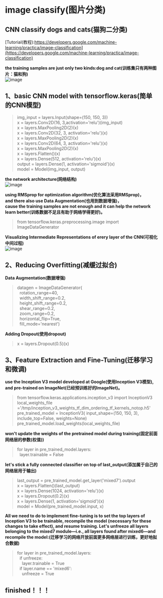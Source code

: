 # image classify(图片分类)
## CNN classify dogs and cats(猫狗二分类)
[Tutorial(教程):https://developers.google.com/machine-learning/practica/image-classification](https://developers.google.com/machine-learning/practica/image-classification)

**the training samples are just only two kinds:dog and cat(训练集只有两种图片：猫和狗)**  
![image](https://wx2.sinaimg.cn/mw1024/8311c72dly1fuhculbeevj20q10ch157.jpg)  
## 1、basic CNN model with tensorflow.keras(简单的CNN模型)   

> img_input = layers.Input(shape=(150, 150, 3))  
> x = layers.Conv2D(16, 3,activation='relu')(img_input)  
> x = layers.MaxPooling2D(2)(x)  
> x = layers.Conv2D(32, 3, activation='relu')(x)  
> x = layers.MaxPooling2D(2)(x)  
> x = layers.Conv2D(64, 3, activation='relu')(x)  
> x = layers.MaxPooling2D(2)(x)  
> x = layers.Flatten()(x)  
> x = layers.Dense(512, activation='relu')(x)  
> output = layers.Dense(1, activation='sigmoid')(x)  
> model = Model(img_input, output)

**the network architecture(网络结构)**    
![image](https://wx1.sinaimg.cn/mw1024/8311c72dly1fuhd5mukzwj20f20e7dft.jpg)

**using RMSprop for optimization algorithm(优化算法采用RMSprop)，  
and there also use Data Augmentation(也用到数据增强)，  
cause the training samples are not enough and it can help the network learn better(训练数据不足且有助于网络学得更好)。**   
> from tensorflow.keras.preprocessing.image import ImageDataGenerator

**Visualizing Intermediate Representations of erery layer of the CNN(可视化中间过程)**  
![image](https://wx3.sinaimg.cn/mw1024/8311c72dly1fuhdj6sgtrj20s70dr147.jpg)

## 2、Reducing Overfitting(减缓过拟合)  
**Data Augmentation(数据增强)**  
> datagen = ImageDataGenerator(  
>&nbsp;&nbsp;rotation_range=40,  
>&nbsp;&nbsp;width_shift_range=0.2,  
>&nbsp;&nbsp;height_shift_range=0.2,  
>&nbsp;&nbsp;shear_range=0.2,  
>&nbsp;&nbsp;zoom_range=0.2,  
>&nbsp;&nbsp;horizontal_flip=True,  
>&nbsp;&nbsp;fill_mode='nearest')  

**Adding Dropout(使用dropout)**  
> x = layers.Dropout(0.5)(x)

## 3、Feature Extraction and Fine-Tuning(迁移学习和微调)  
**use the Inception V3 model developed at Google(使用Inception V3模型),  
and pre-trained on ImageNet(已经预训练好的ImageNet)。**   
> from tensorflow.keras.applications.inception_v3 import InceptionV3  
> local_weights_file ='/tmp/inception_v3_weights_tf_dim_ordering_tf_kernels_notop.h5'  
> pre_trained_model = InceptionV3( input_shape=(150, 150, 3),   include_top=False, weights=None)  
> pre_trained_model.load_weights(local_weights_file)  

**won't update the weights of the pretrained model during training(固定前面网络层的参数(权值))**  
> for layer in pre_trained_model.layers:  
>&nbsp;&nbsp;layer.trainable = False  

**let's stick a fully connected classifier on top of last_output(添加属于自己的网络层用于输出)**  
> last_output = pre_trained_model.get_layer('mixed7').output  
x = layers.Flatten()(last_output)  
x = layers.Dense(1024, activation='relu')(x)  
x = layers.Dropout(0.2)(x)  
x = layers.Dense(1, activation='sigmoid')(x)  
model = Model(pre_trained_model.input, x)  

**All we need to do to implement fine-tuning is to set the top layers of Inception V3 to be trainable, recompile the model (necessary for these changes to take effect), and resume training. Let's unfreeze all layers belonging to the mixed7 module—i.e., all layers found after mixed6—and recompile the model:(迁移学习的网络开放前面更多网络层进行训练，更好地拟合数据)**  
> for layer in pre_trained_model.layers:  
> &nbsp;&nbsp;if unfreeze:  
>&nbsp;&nbsp;&nbsp;&nbsp;layer.trainable = True  
>&nbsp;&nbsp;if layer.name == 'mixed6':  
>&nbsp;&nbsp;&nbsp;&nbsp;unfreeze = True  

## finished！！！  